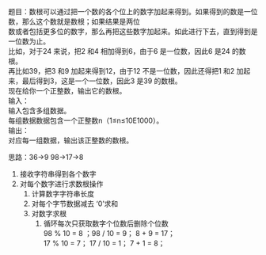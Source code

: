 题目：数根可以通过把一个数的各个位上的数字加起来得到。如果得到的数是一位数，那么这个数就是数根；如果结果是两位               
数或者包括更多位的数字，那么再把这些数字加起来。如此进行下去，直到得到是一位数为止。               
比如，对于24 来说，把2 和4 相加得到6，由于6 是一位数，因此6 是24 的数根。           
再比如39，把3 和9 加起来得到12，由于12 不是一位数，因此还得把1 和2 加起来，最后得到3，这是一个一位数，因此3 是39 的数根。             
现在给你一个正整数，输出它的数根。               
输入：             
输入包含多组数据。            
每组数据数据包含一个正整数n（1≤n≤10E1000）。      
输出：               
对应每一组数据，输出该正整数的数根。                 

思路：36->9 98->17->8              
1. 接收字符串得到各个数字              
2. 对每个数字进行求数根操作               
    1. 计算数字字符串长度            
    2. 对每个字节数据减去 ‘0’求和
    3. 对数字求根               
        1. 循环每次只获取数字个位数后删除个位数               
        98 % 10 = 8 ；98 / 10 = 9； 8 + 9 = 17；      
        17 % 10 = 7； 17 / 10 = 1； 7 + 1 = 8；                

